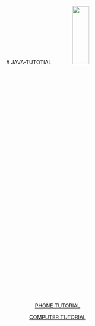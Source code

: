  <center>
# JAVA-TUTOTIAL
<img src="https://i.imgur.com/PJEnkpd.jpg" height="20%" width="30%"></img>


 <br>
<ls><p><a href="https://www.youtube.com/watch?v=m2uBd4NI3Ag">PHONE TUTORIAL</a></p></ls>

 
 <a href="https://www.youtube.com/watch?v=xk4_1vDrzzo">COMPUTER TUTORIAL</a>
 </center>
